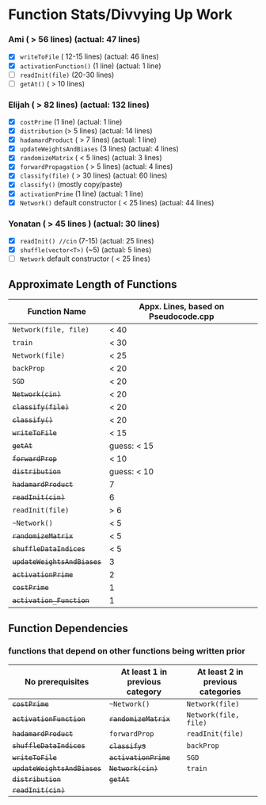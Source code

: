 # Function Stats/Divvying Up Work

### Ami ( > 56 lines) (actual: 47 lines)
- [x] `writeToFile` ( 12-15 lines) (actual: 46 lines)
- [x] `activationFunction()` (1 line) (actual: 1 line)
- [ ] `readInit(file)` (20-30 lines)
- [ ] `getAt()` ( > 10 lines)

### Elijah ( > 82 lines) (actual: 132 lines)
- [x] `costPrime` (1 line) (actual: 1 line)
- [x] `distribution` (> 5 lines) (actual: 14 lines)
- [x] `hadamardProduct` ( > 7 lines) (actual: 1 line)
- [x] `updateWeightsAndBiases` (3 lines) (actual: 4 lines)
- [x] `randomizeMatrix` ( < 5 lines) (actual: 3 lines)
- [x] `forwardPropagation` ( > 5 lines) (actual: 4 lines)
- [x] `classify(file)` ( > 30 lines) (actual: 60 lines)
- [x] `classify()` (mostly copy/paste)
- [x] `activationPrime` (1 line) (actual: 1 line)
- [x] `Network()` default constructor ( < 25 lines) (actual: 44 lines)

### Yonatan ( > 45 lines ) (actual: 30 lines)
- [x] `readInit() //cin` (7-15) (actual: 25 lines)
- [x] `shuffle(vector<T>)` (~5) (actual: 5 lines)
- [ ] `Network` default constructor ( < 25 lines)

## Approximate Length of Functions
| Function Name | Appx. Lines, based on Pseudocode.cpp |
| ------------- | ----------------------- |
| `Network(file, file)` | < 40 |
| `train` | < 30 |
| `Network(file)` | < 25 |
| `backProp` | < 20 |
| `SGD` | < 20 |
| ~~`Network(cin)`~~ | < 20 |
| ~~`classify(file)`~~ | < 20 |
| ~~`classify()`~~ | < 20 |
| ~~`writeToFile`~~ | < 15 |
| ~~`getAt`~~ | guess: < 15 |
| ~~`forwardProp`~~ | < 10 |
| ~~`distribution`~~ | guess: < 10 |
| ~~`hadamardProduct`~~ | 7 |
| ~~`readInit(cin)`~~ | 6 |
| `readInit(file)` | > 6 |
| `~Network()` | < 5 |
| ~~`randomizeMatrix`~~ | < 5 |
| ~~`shuffleDataIndices`~~ | < 5 |
| ~~`updateWeightsAndBiases`~~ | 3 |
| ~~`activationPrime`~~ | 2 |
| ~~`costPrime`~~ | 1 |
| ~~`activation_Function`~~ | 1 |

## Function Dependencies
### functions that depend on other functions being written prior
| No prerequisites | At least 1 in previous category| At least 2 in previous categories|
| ---- | ---------- | ---------- |
| ~~`costPrime`~~ | `~Network()` | `Network(file)` |
| ~~`activationFunction`~~ | ~~`randomizeMatrix`~~ | `Network(file, file)` |
| ~~`hadamardProduct`~~ |  `forwardProp` | `readInit(file)` |
| ~~`shuffleDataIndices`~~ | ~~`classify`s~~ | `backProp` |
| ~~`writeToFile`~~ | ~~`activationPrime`~~ | `SGD` |
| ~~`updateWeightsAndBiases`~~ | ~~`Network(cin)`~~ | `train` |
| ~~`distribution`~~ | ~~`getAt`~~ |
| ~~`readInit(cin)`~~ |
